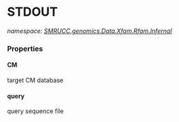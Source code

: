 ﻿# STDOUT
_namespace: [SMRUCC.genomics.Data.Xfam.Rfam.Infernal](./index.md)_






### Properties

#### CM
target CM database
#### query
query sequence file
